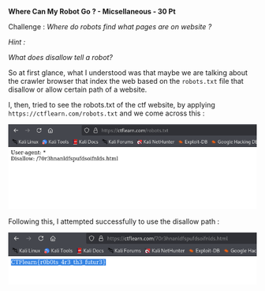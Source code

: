 **Where Can My Robot Go ? - Micsellaneous - 30 Pt**

Challenge :
*Where do robots find what pages are on  website ?*

*Hint :*

*What does disallow tell a robot?*


So at first glance, what I understood was that maybe we are talking about the crawler browser that index the web based on the `robots.txt` file that disallow or allow certain path of a website.

I, then, tried to see the robots.txt of the ctf website, by applying `https://ctflearn.com/robots.txt` and we come across this : 

![](https://github.com/Kaalig/CTFLearn-Writeups/blob/cd0f08d6a4d160f8780d0204514bd7391625e846/images/Pasted%20image%2020250715201929.png)

Following this, I attempted successfully to use the disallow path : 

![](https://github.com/Kaalig/CTFLearn-Writeups/blob/cd0f08d6a4d160f8780d0204514bd7391625e846/images/Pasted%20image%2020250715202058.png)

